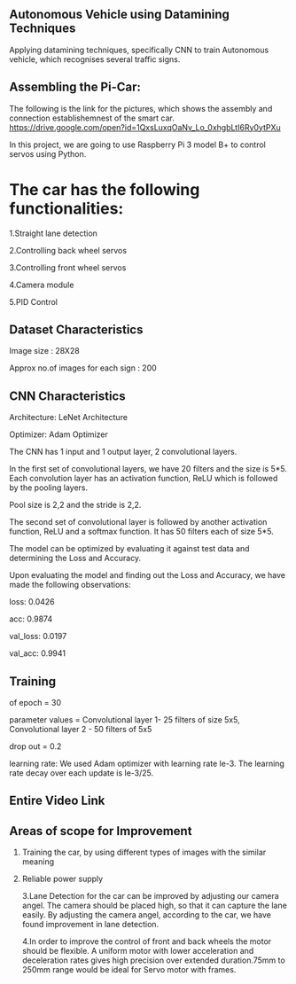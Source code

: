 ## Autonomous Vehicle using Datamining Techniques

Applying datamining techniques, specifically CNN to train Autonomous vehicle, which recognises several traffic signs.

## Assembling the Pi-Car:

The following is the link for the pictures, which shows the assembly and connection establishemnest of the smart car.
https://drive.google.com/open?id=1QxsLuxqOaNv_Lo_0xhgbLtI6Ry0ytPXu

In this project, we are going to use Raspberry Pi 3 model B+ to control servos using Python.

# The car has the following functionalities:

1.Straight lane detection

2.Controlling back wheel servos

3.Controlling front wheel servos

4.Camera module

5.PID Control

## Dataset Characteristics

Image size : 28X28

Approx no.of images for each sign : 200

## CNN Characteristics

Architecture: LeNet Architecture

Optimizer: Adam Optimizer

The CNN has 1 input and 1 output layer, 2 convolutional layers.

In the first set of convolutional layers, we have 20 filters and the size is 5*5. Each convolution layer has an activation function, ReLU which is followed by the pooling layers.

Pool size is 2,2 and the stride is 2,2.

The second set of convolutional layer is followed by another activation function, ReLU and a softmax function. It has 50 filters each of size 5*5.

The model can be optimized by evaluating it against test data and determining the Loss and Accuracy.

Upon evaluating the model and finding out the Loss and Accuracy, we have made the following observations:

loss: 0.0426

acc: 0.9874

val_loss: 0.0197

val_acc: 0.9941

## Training

of epoch = 30

parameter values = Convolutional layer 1- 25 filters of size 5x5, Convolutional layer 2 - 50 filters of 5x5

drop out = 0.2

learning rate: We used Adam optimizer with learning rate le-3. The learning rate decay over each update is le-3/25.


## Entire Video Link





## Areas of scope for Improvement

1. Training the car, by using different types of images with the similar meaning

2. Reliable power supply

   3.Lane Detection for the car can be improved by adjusting our camera angel. The camera should be placed high, so that it can capture the lane easily. By adjusting the camera angel, according to the car, we have found improvement in lane detection.

   4.In order to improve the control of front and back wheels the motor should be flexible. A uniform motor with lower acceleration and deceleration rates gives high precision over extended duration.75mm to 250mm range would be ideal for Servo motor with frames.










